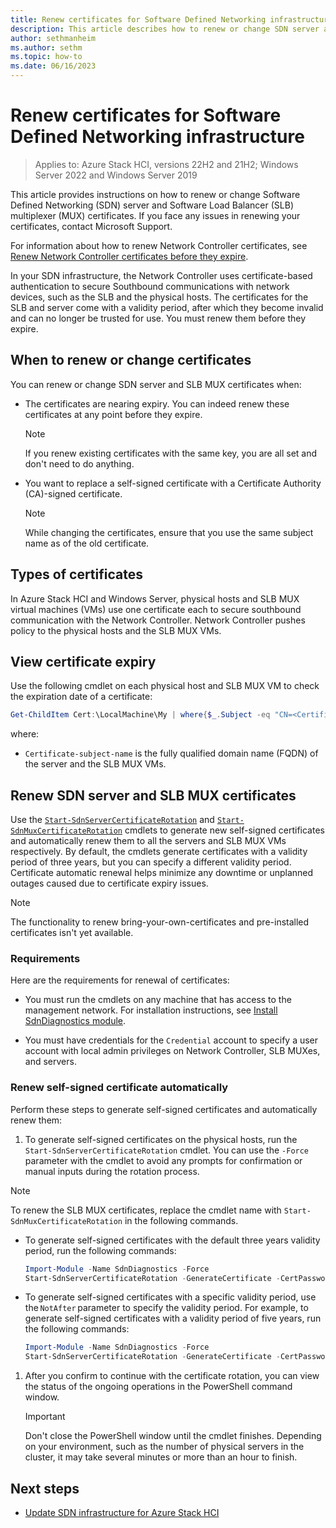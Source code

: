 ```yaml
---
title: Renew certificates for Software Defined Networking infrastructure
description: This article describes how to renew or change SDN server and Software Load Balancer multiplexer certificates.
author: sethmanheim
ms.author: sethm
ms.topic: how-to
ms.date: 06/16/2023
---
```


# Renew certificates for Software Defined Networking infrastructure

> Applies to: Azure Stack HCI, versions 22H2 and 21H2; Windows Server 2022 and Windows Server 2019

This article provides instructions on how to renew or change Software Defined Networking (SDN) server and Software Load Balancer (SLB) multiplexer (MUX) certificates. If you face any issues in renewing your certificates, contact Microsoft Support.

For information about how to renew Network Controller certificates, see [Renew Network Controller certificates before they expire](./update-network-controller-certificates.md).

In your SDN infrastructure, the Network Controller uses certificate-based authentication to secure Southbound communications with network devices, such as the SLB and the physical hosts. The certificates for the SLB and server come with a validity period, after which they become invalid and can no longer be trusted for use. You must renew them before they expire.

## When to renew or change certificates

You can renew or change SDN server and SLB MUX certificates when:

- The certificates are nearing expiry. You can indeed renew these certificates at any point before they expire.

  > [!NOTE]
  > If you renew existing certificates with the same key, you are all set and don't need to do anything.

- You want to replace a self-signed certificate with a Certificate Authority (CA)-signed certificate.

   > [!NOTE]
   > While changing the certificates, ensure that you use the same subject name as of the old certificate.

## Types of certificates

In Azure Stack HCI and Windows Server, physical hosts and SLB MUX virtual machines (VMs) use one certificate each to secure southbound communication with the Network Controller. Network Controller pushes policy to the physical hosts and the SLB MUX VMs.

## View certificate expiry

Use the following cmdlet on each physical host and SLB MUX VM to check the expiration date of a certificate:

```powershell
Get-ChildItem Cert:\LocalMachine\My | where{$_.Subject -eq "CN=<Certificate-subject-name>"} | Select-Object NotAfter, Subject
```

where:
- `Certificate-subject-name` is the fully qualified domain name (FQDN) of the server and the SLB MUX VMs.

## Renew SDN server and SLB MUX certificates

Use the [`Start-SdnServerCertificateRotation`](https://github.com/microsoft/SdnDiagnostics/wiki/Start-SdnServerCertificateRotation) and [`Start-SdnMuxCertificateRotation`](https://github.com/microsoft/SdnDiagnostics/wiki/Start-SdnMuxCertificateRotation) cmdlets to generate new self-signed certificates and automatically renew them to all the servers and SLB MUX VMs respectively. By default, the cmdlets generate certificates with a validity period of three years, but you can specify a different validity period. Certificate automatic renewal helps minimize any downtime or unplanned outages caused due to certificate expiry issues.

> [!NOTE]
> The functionality to renew bring-your-own-certificates and pre-installed certificates isn't yet available.

### Requirements

Here are the requirements for renewal of certificates:

- You must run the cmdlets on any machine that has access to the management network. For installation instructions, see [Install SdnDiagnostics module](https://github.com/microsoft/SdnDiagnostics/wiki#installation).

- You must have credentials for the `Credential` account to specify a user account with local admin privileges on Network Controller, SLB MUXes, and servers.

### Renew self-signed certificate automatically

Perform these steps to generate self-signed certificates and automatically renew them:

1. To generate self-signed certificates on the physical hosts, run the `Start-SdnServerCertificateRotation` cmdlet. You can use the `-Force` parameter with the cmdlet to avoid any prompts for confirmation or manual inputs during the rotation process.

> [!NOTE]
> To renew the SLB MUX certificates, replace the cmdlet name with `Start-SdnMuxCertificateRotation` in the following commands.

   - To generate self-signed certificates with the default three years validity period, run the following commands:

        ```powershell
        Import-Module -Name SdnDiagnostics -Force
        Start-SdnServerCertificateRotation -GenerateCertificate -CertPassword (Get-Credential).Password -Credential (Get-Credential)
        ```

   - To generate self-signed certificates with a specific validity period, use the `NotAfter` parameter to specify the validity period. For example, to generate self-signed certificates with a validity period of five years, run the following commands:

        ```powershell
        Import-Module -Name SdnDiagnostics -Force
        Start-SdnServerCertificateRotation -GenerateCertificate -CertPassword (Get-Credential).Password -NotAfter (Get-Date).AddYears(5) -Credential (Get-Credential)
        ```

1. After you confirm to continue with the certificate rotation, you can view the status of the ongoing operations in the PowerShell command window.

   > [!Important]
   > Don't close the PowerShell window until the cmdlet finishes. Depending on your environment, such as the number of physical servers in the cluster, it may take several minutes or more than an hour to finish.

## Next steps

- [Update SDN infrastructure for Azure Stack HCI](./update-sdn.md)